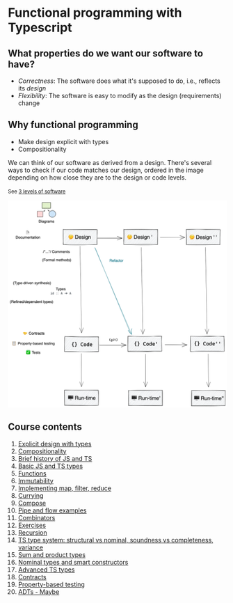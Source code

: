 # Functional programming with Typescript

## What properties do we want our software to have?

- _Correctness_:
  The software does what it's supposed to do, i.e., reflects its _design_
- _Flexibility_:
  The software is easy to modify as the design (requirements) change

## Why functional programming

- Make design explicit with types
- Compositionality

We can think of our software as derived from a design.
There's several ways to check if our code matches our design, ordered in the
image depending on how close they are to the design or code levels.

<small>See <a href="http://www.pathsensitive.com/2018/01/the-three-levels-of-software-why-code.html">3 levels of software</a></small>

![design](./presentation-english-markdown/zdesign-code-runtime-diagram.png)

## Course contents

1. [Explicit design with types](./presentation-english-markdown/1types-explicit-design.md)
2. [Compositionality](./presentation-english-markdown/2compositionality.md)
3. [Brief history of JS and TS](./presentation-english-markdown/3brief-history.md)
4. [Basic JS and TS types](./presentation-english-markdown/1types-explicit-design.md)
5. [Functions](./presentation-english-markdown/5functions.md)
6. [Immutability](./presentation-english-markdown/6immutability.md)
7. [Implementing map, filter, reduce](./presentation-english-markdown/7map-filter-reduce.md)
8. [Currying](./presentation-english-markdown/8currying.md)
9. [Compose](./presentation-english-markdown/9compose.md)
10. [Pipe and flow examples](./presentation-english-markdown/10fp-ts-pipe.ts)
11. [Combinators](./presentation-english-markdown/11combinators.md)
12. [Exercises](./presentation-english-markdown/12.1exercises.ts)
13. [Recursion](./presentation-english-markdown/13recursion.md)
14. [TS type system: structural vs nominal, soundness vs completeness, variance](./presentation-english-markdown/14structural-soundness-variance.md)
15. [Sum and product types](./presentation-english-markdown/15sum-product-types.md)
16. [Nominal types and smart constructors](./presentation-english-markdown/16nominal-smart-constructors.md)
17. [Advanced TS types](./presentation-english-markdown/17advanced-types.ts)
18. [Contracts](./presentation-english-markdown/18contracts.md)
19. [Property-based testing](./presentation-english-markdown/19property-based-testing.md)
20. [ADTs - Maybe](./presentation-english-markdown/20adts.md)
